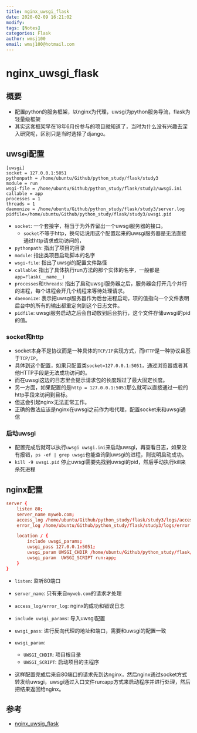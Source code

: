 ```yaml
---
title: nginx_uwsgi_flask
date: 2020-02-09 16:21:02
modify: 
tags: [Notes]
categories: Flask
author: wmsj100
email: wmsj100@hotmail.com
---
```


# nginx_uwsgi_flask

## 概要

- 配置python的服务框架，以nginx为代理，uwsgi为python服务导流，flask为轻量级框架
- 其实这套框架早在18年6月份参与的项目就知道了，当时为什么没有兴趣去深入研究呢，区别只是当时选择了django。

## uwsgi配置

```uwsgi
[uwsgi]
socket = 127.0.0.1:5051
pythonpath = /home/ubuntu/Github/python_study/flask/study3
module = run
wsgi-file = /home/ubuntu/Github/python_study/flask/study3/uwsgi.ini
callable = app
processes = 1
threads = 1
daemonize = /home/ubuntu/Github/python_study/flask/study3/server.log
pidfile=/home/ubuntu/Github/python_study/flask/study3/uwsgi.pid
```
- `socket`: 一个套接字，相当于为外界留出一个uwsgi服务器的接口。
	- `socket`不等于http，换句话说用这个配置起来的uwsgi服务器是无法直接通过http请求成功访问的，
- `pythonpath`: 指出了项目的目录
- `module`: 指出类项目启动脚本的名字
- `wsgi-file`: 指出了uwsgi的配置文件路径
- `callable`: 指出了具体执行run方法的那个实体的名字，一般都是`app=Flask(__name__)`
- `processes`和`threads`: 指出了启动uwsgi服务器之后，服务器会打开几个并行的进程，每个进程会开几个线程来等待处理请求。
- `daemonize`: 表示把uwsgi服务器作为后台进程启动，项的值指向一个文件表明后台中的所有的输出都重定向到这个日志文件。
- `pidfile`: uwsgi服务启动之后会自动放到后台执行，这个文件存储uwsgi的pid的值。

### socket和http

- socket本身不是协议而是一种具体的`TCP/IP`实现方式，而`HTTP`是一种协议且基于`TCP/IP`。
- 具体到这个配置，如果只配置类`socket=127.0.0.1:5051`，通过浏览器或者其他HTTP手段是无法成功访问的。
- 而在uwsgi这边的日志里会提示请求包的长度超过了最大固定长度。
- 另一方面，如果配置的是`http = 127.0.0.1:5051`那么就可以直接通过一般的http手段来访问到目标。
- 但这会引起nginx无法正常工作。
- 正确的做法应该是nginx在uwsgi之前作为啦代理，配置socket来和uwsgi通信

### 启动uwsgi

- 配置完成后就可以执行`uwsgi uwsgi.ini`来启动uwsgi，再查看日志，如果没有报错，`ps -ef | grep uwsgi`也能查询到uwsgi的进程，则说明启动成功。
- `kill -9 uwsgi.pid` 停止uwsgi需要先找到uwsgi的pid，然后手动执行kill来杀死进程

## nginx配置

```nginx.conf
server {
	listen 80;
	server_name myweb.com;
	access_log /home/ubuntu/Github/python_study/flask/study3/logs/access.log;
	error_log /home/ubuntu/Github/python_study/flask/study3/logs/error.log;

	location / {
		include uwsgi_params;
		uwsgi_pass 127.0.0.1:5051;
		uwsgi_param UWSGI_CHDIR /home/ubuntu/Github/python_study/flask/study3;
		uwsgi_param  UWSGI_SCRIPT run:app;
	}
}
```
- `listen`: 监听80端口
- `server_name`: 只有来自`myweb.com`的请求才处理
- `access_log/error_log`: nginx的成功和错误日志
- `include uwsgi_params`: 导入uwsgi配置
- `uwsgi_pass`: 进行反向代理的地址和端口，需要和uwsgi的配置一致
- `uwsgi_param`: 
	- `UWSGI_CHDIR`: 项目根目录
	- `UWSGI_SCRIPT`: 启动项目的主程序

- 这样配置完成后来自80端口的请求先到达nginx，然后nginx通过socket方式转发给uwsgi，uwsgi通过入口文件run:app方式来启动程序并进行处理，然后把结果返回给nginx。

## 参考

- [nginx_uwsig_flask](https://www.cnblogs.com/lfxiao/p/10103490.html)
